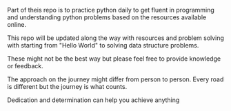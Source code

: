 Part of theis repo is to practice python daily to get fluent in programming and understanding python problems based on the resources available online.

This repo will be updated along the way with resources and problem solving with starting from "Hello World" to solving data structure problems.

These might not be the best way but please feel free to provide knowledge or feedback.

The approach on the journey might differ from person to person. Every road is different but the journey is what counts.


Dedication and determination can help you achieve anything